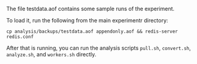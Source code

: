 The file testdata.aof contains some sample runs of the experiment.

To load it, run the following from the main experimentr directory:

    cp analysis/backups/testdata.aof appendonly.aof && redis-server redis.conf

After that is running, you can run the analysis scripts `pull.sh`, `convert.sh`, `analyze.sh`, and `workers.sh` directly.
